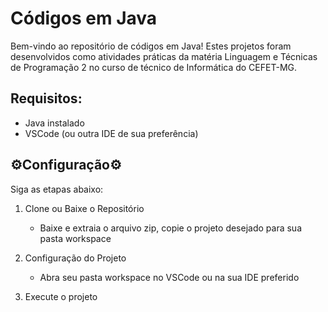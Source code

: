 # Códigos em Java

Bem-vindo ao repositório de códigos em Java! Estes projetos foram desenvolvidos como atividades práticas da matéria Linguagem e Técnicas de Programação 2 no curso de técnico de Informática do CEFET-MG.

## Requisitos:
- Java instalado 
- VSCode (ou outra IDE de sua preferência)

## ⚙️Configuração⚙️

Siga as etapas abaixo:

1. Clone ou Baixe o Repositório
    - Baixe e extraia o arquivo zip, copie o projeto desejado para sua pasta workspace
      
2. Configuração do Projeto
    - Abra seu pasta workspace no VSCode ou na sua IDE preferido

3. Execute o projeto
